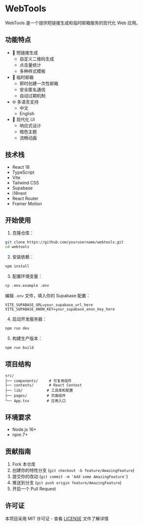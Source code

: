 # WebTools

WebTools 是一个提供短链接生成和临时邮箱服务的现代化 Web 应用。

## 功能特点

- 🔗 短链接生成
  - 自定义二维码生成
  - 点击量统计
  - 多种样式模板
- 📧 临时邮箱
  - 即时创建一次性邮箱
  - 安全匿名通信
  - 自动过期机制
- 🌐 多语言支持
  - 中文
  - English
- 🎨 现代化 UI
  - 响应式设计
  - 暗色主题
  - 流畅动画

## 技术栈

- React 18
- TypeScript
- Vite
- Tailwind CSS
- Supabase
- i18next
- React Router
- Framer Motion

## 开始使用

1. 克隆仓库：

```bash
git clone https://github.com/yourusername/webtools.git
cd webtools
```

2. 安装依赖：

```bash
npm install
```

3. 配置环境变量：

```bash
cp .env.example .env
```

编辑 `.env` 文件，填入你的 Supabase 配置：

```env
VITE_SUPABASE_URL=your_supabase_url_here
VITE_SUPABASE_ANON_KEY=your_supabase_anon_key_here
```

4. 启动开发服务器：

```bash
npm run dev
```

5. 构建生产版本：

```bash
npm run build
```

## 项目结构

```
src/
├── components/     # 可复用组件
├── contexts/       # React Context
├── lib/           # 工具库和配置
├── pages/         # 页面组件
└── App.tsx        # 应用入口
```

## 环境要求

- Node.js 16+
- npm 7+

## 贡献指南

1. Fork 本仓库
2. 创建你的特性分支 (`git checkout -b feature/AmazingFeature`)
3. 提交你的改动 (`git commit -m 'Add some AmazingFeature'`)
4. 推送到分支 (`git push origin feature/AmazingFeature`)
5. 开启一个 Pull Request

## 许可证

本项目采用 MIT 许可证 - 查看 [LICENSE](LICENSE) 文件了解详情 